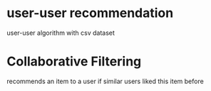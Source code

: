 # user-user recommendation
user-user algorithm with csv dataset
# Collaborative Filtering
recommends an item to a user if similar users liked this item before

